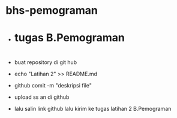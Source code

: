 # bhs-pemograman
+ <h1>tugas B.Pemograman<h1>
+ <hp>buat repository di git hub<p>
+ <p>echo "Latihan 2" >> README.md<p>
+ <p>github comit -m "deskripsi file"<p>
+ <p>upload ss an di github<p>
+ <p>lalu salin link github lalu kirim ke tugas latihan 2 B.Pemograman<p>

